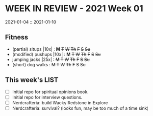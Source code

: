 WEEK IN REVIEW - 2021 Week 01
=============================
2021-01-04 :: 2021-01-10

## Fitness

- (partial) situps |10x| : __M__ ~~T~~ ~~W~~ ~~Th~~ ~~F~~ ~~S~~ ~~Su~~
- (modified) pushups |10x| : __M__ ~~T~~ ~~W~~ ~~Th~~ ~~F~~ ~~S~~ ~~Su~~
- jumping jacks |25x| : ~~M~~ ~~T~~ ~~W~~ ~~Th~~ ~~F~~ ~~S~~ ~~Su~~
- (short) dog walks : ~~M~~ ~~T~~ ~~W~~ ~~Th~~ ~~F~~ ~~S~~ ~~Su~~

## This week's LIST

- [ ] Initial repo for spiritual opinions book.
- [ ] Initial repo for interview questions.
- [ ] Nerdcrafteria: build Wacky Redstone in Explore
- [ ] Nerdcrafteria: survival?  (looks fun, may be too much of a time sink)
